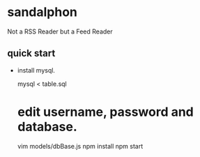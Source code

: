 sandalphon
=======
Not a RSS Reader but a Feed Reader

## quick start
* install mysql.

    mysql < table.sql
    # edit username, password and database.
    vim models/dbBase.js
    npm install
    npm start
